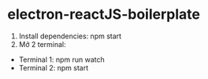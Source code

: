 # electron-reactJS-boilerplate
1. Install dependencies: npm start
2. Mở 2 terminal:
  - Terminal 1: npm run watch
  - Terminal 2: npm start
